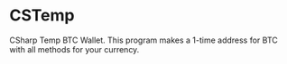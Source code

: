 # CSTemp
CSharp Temp BTC Wallet. This program makes a 1-time address for BTC with all methods for your currency. 
